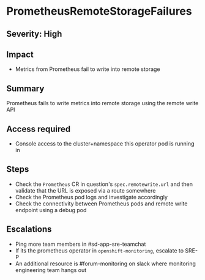 # PrometheusRemoteStorageFailures

## Severity: High

## Impact

- Metrics from Prometheus fail to write into remote storage

## Summary

Prometheus fails to write metrics into remote storage using the remote write API

## Access required

- Console access to the cluster+namespace this operator pod is running in

## Steps

- Check the `Prometheus` CR in question's `spec.remotewrite.url` and then validate that the URL is exposed via a route somewhere
- Check the Prometheus pod logs and investigate accordingly
- Check the connectivity between Prometheus pods and remote write endpoint using a debug pod

## Escalations

- Ping more team members in #sd-app-sre-teamchat
- If its the prometheus operator in `openshift-monitoring`, escalate to SRE-P
- An additional resource is #forum-monitoring on slack where monitoring engineering team hangs out
